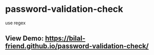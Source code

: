 # password-validation-check

use regex

## View Demo: https://bilal-friend.github.io/password-validation-check/
